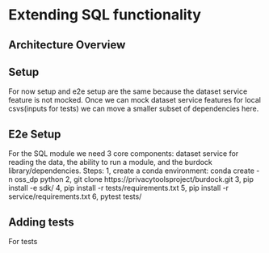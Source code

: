 # Extending SQL functionality
## Architecture Overview
## Setup
For now setup and e2e setup are the same because the dataset service feature is not mocked. Once we can mock dataset service features for local csvs(inputs for tests) we can move a smaller subset of dependencies here.
## E2e Setup
For the SQL module we need 3 core components: dataset service for reading the data, the ability to run a module, and the burdock library/dependencies.
Steps:
1, create a conda environment: conda create -n oss_dp python
2, git clone https://privacytoolsproject/burdock.git
3, pip install -e sdk/
4, pip install -r tests/requirements.txt 
5, pip install -r service/requirements.txt
6, pytest tests/


## Adding tests
For tests 
